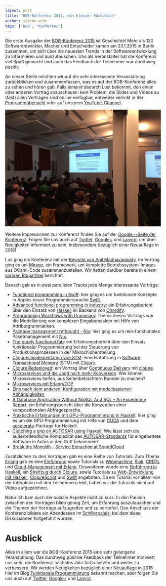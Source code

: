 ```yaml
---
layout: post
title: "BOB Konferenz 2015, ein kleiner Rückblick"
author: stefan-wehr
tags: ["BOB", "Konferenz"]
---
```


Die erste Ausgabe der [BOB-Konferenz 2015](http://bobkonf.de/) ist Geschichte! Mehr als 120
Softwarentwickler, Macher und Entscheider kamen am 23.1.2015 in Berlin zusammen, um
sich über die neuesten Trends in der Softwareentwicklung zu informieren
und auszutauschen. Uns als Veranstalter hat die Konferenz viel Spaß
gemacht und auch das Feedback der Teilnehmer war durchweg positiv.

An dieser Stelle möchten wir auf die sehr interessante Veranstaltung
zurückblicken und zusammenfassen, was es auf der BOB-Konferenz alles
zu sehen und hören gab. Falls jemand dadurch Lust bekommt, den einen oder
anderen Vortrag anzuschauen: kein Problem, die Slides und Videos zu (fast)
allen Vorträgen sind online verfügbar, entweder verlinkt in der
[Programmübersicht](http://bobkonf.de/2015/programm.html)
oder auf unserem [YouTube-Channel](https://www.youtube.com/channel/UC2svxmX1Bfyaln2bs9ZsyGA).

<img src="/files/bob-2015-resumee/bob-keynote.jpg">

Weitere Impressionen zur Konferenz finden Sie auf der
[Google+-Seite der Konferenz](https://plus.google.com/u/0/b/114182696261405219198/114182696261405219198/posts/c6z1rm1xuSb?pid=6121552383913282738&oid=114182696261405219198).
Folgen Sie uns auch auf [Twitter](https://twitter.com/bobkonf),
[Google+](https://plus.google.com/+BobkonfDe/posts) und
[Lanyrd](http://lanyrd.com/2015/bob2015/), um über Neuigkeiten informiert
zu sein, insbesondere bezüglich einer Neuauflage in 2016!

<!-- more start -->

Los ging die Konferenz mit der
[Keynote von Anil Madhavapeddy](http://bobkonf.de/2015/keynote.html). Im
Vortrag ging es um [Mirage](http://www.openmirage.org/), ein Framework, um
komplette Betriebssystem-Images aus OCaml-Code zusammenzustellen. Wir
hatten darüber bereits in einem
[vorigen Blogartikel](http://funktionale-programmierung.de/2015/02/09/mirage.html)
berichtet.

Danach gab es in zwei parallelen Tracks jede Menge interessante Vorträge:

* [Functional programming in Swift](http://bobkonf.de/2015/swierstra-talk.html): hier ging es um
  funktionale Konzepte in Apples neuer Programmiersprache
  [Swift](https://developer.apple.com/swift).
* [Advanced functional programming in
  industry](http://bobkonf.de/2015/magalhaes.html): ein Erfahrungsbericht
  über den Einsatz von [Haskell](http://haskell.org) im Backend von
  [Chordify](http://chordify.net/).
* [Programming Workflows with Grammars](http://bobkonf.de/2015/middelkoop.html):
  Thema dieses Vortrags war die Modellierung von komplexen Eingabemasken
  mit Hilfe von Attributgrammatiken.
* [Package management rethought - Nix](http://bobkonf.de/2015/garbas.html):
  hier ging es um rein-funktionales Paketmanagement mit [Nix](https://nixos.org/nix/).
* [The purely functional fab](http://bobkonf.de/2015/sperber-talk.html):
  ein Erfahrungsbericht über den Einsatz funktionaler Programmierung bei der
  Steuerung von Produktionsprozessen in der Mikrochipherstellung.
* [Clojures Implementation von STM](http://bobkonf.de/2015/kamphausen.html): eine Einführung
  in
  [Software Transactional Memory](http://en.wikipedia.org/wiki/Software_transactional_memory)
  (STM) mit [Clojure](http://clojure.org/).
* [Clojure Redeployed](http://bobkonf.de/2015/stepien.html): ein Vortrag
  über
  [Continuous Delivery](http://en.wikipedia.org/wiki/Continuous_delivery)
  mit [clojure](http://clojure.org).
* [Microservices und die Jagd nach mehr
  Konversion](http://bobkonf.de/2015/zuther.html): Wie können
  Mikroservices helfen, aus Seitenbetrachtern Kunden zu machen?
* [Mikroservices mit Erlang/OTP](http://bobkonf.de/2015/iserlohn.html)
* [Eins nach dem anderen: Konfiguration mit modellbasierten Abhängigkeiten](http://bobkonf.de/2015/greif.html)
* [A Database Application Without NoSQL And SQL - An Experience Report](http://bobkonf.de/2015/knauel.html): ein Erfahrungsbericht über die Konzeption einer kompositionalen Abfragesprache.
* [Praktische Erfahrungen mit GPU-Programmierung in Haskell](http://bobkonf.de/2015/thielemann.html): hier ging es um die GPU-Programmierung mit Hilfe von [CUDA](http://www.nvidia.de/object/cuda-parallel-computing-de.html) und dem [accelerate](http://hackage.haskell.org/package/accelerate)-Package für Haskell.
* [Clutching a grip on AUTOSAR using
  Haskell](http://bobkonf.de/2015/nordlander.html): Wie lässt sich die
  außerordendliche Komplexität des
  [AUTOSAR-Standards](http://en.wikipedia.org/wiki/AUTOSAR) für
  eingebettete Software in Autos in den Griff bekommen?
* [Break the Monolith - Service Extraction at SoundCloud](http://bobkonf.de/2015/kischkel.html)

Zusätzlichen zu den Vorträgen gab es eine Reihe von Tutorials.
Zum Thema [Erlang](http://www.erlang.org/) gab es eine [Einführung](http://bobkonf.de/2015/rehfeld.html) sowie
Tutorials zu [Webmachine](http://bobkonf.de/2015/meiklejohn.html),
[Riak](http://bobkonf.de/2015/meiklejohn-riak.html),
[CRDTs](http://bobkonf.de/2015/bieniusa.html) und
[Cloud-Management mit Erlang](http://bobkonf.de/2015/gies.html).
Desweiteren wurde eine
[Einführung in Haskell](http://bobkonf.de/2015/fischmann.html),
ein [Streifzug durch Clojure](http://bobkonf.de/2015/sperber.html), sowie
Tutorials zu
[Web-Entwicklung mit Haskell](http://bobkonf.de/2015/thiemann.html),
[ClojureScript](http://bobkonf.de/2015/gilliar.html) und
[Swift](http://bobkonf.de/2015/swierstra-tutorial.html) angeboten.
Da ein Tutorial vor allem von der Interaktion mit den Teilnehmern lebt,
haben wir die Tutorials nicht auf Video aufgezeichnet.

Natürlich kam auch der soziale Aspekte nicht zu kurz. In den Pausen
zwischen den Vorträgen blieb genug Zeit, um Erfahrung auszutauschen und
die Themen der Vorträge aufzugreifen und zu vertiefen. Den Abschluss der
Konferenz bildete ein Abendessen im
[Schillerpalais](http://www.schillerpalais.de/), bei dem diese
Diskussionen fortgeführt wurden.

# Ausblick

Alles in allem war die BOB-Konferenz 2015 eine sehr gelungene
Veranstaltung. Das durchweg positive Feedback der Teilnehmer motiviert uns
sehr, die Konferenz nächstes Jahr fortzusetzen und weiter zu verbessern.
Wir werden Neuigkeiten bezüglich einer Neuauflage in 2016 hier im Blog
[Funktionale Programmierung](http://funktionale-programmierung.de/)
bekannt machen, aber 
folgen Sie uns auch auf [Twitter](https://twitter.com/bobkonf),
[Google+](https://plus.google.com/+BobkonfDe/posts) und
[Lanyrd](http://lanyrd.com/2015/bob2015/).

